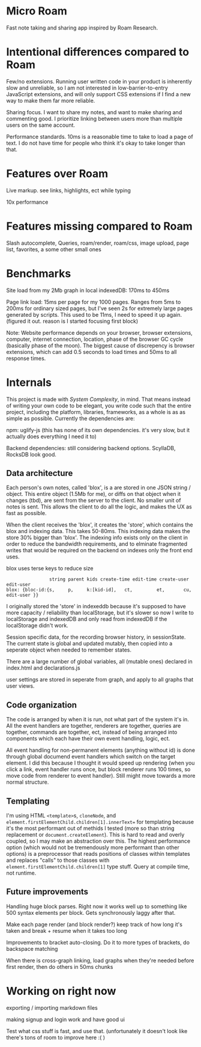 # Micro Roam

Fast note taking and sharing app inspired by Roam Research.

# Intentional differences compared to Roam

Few/no extensions. Running user written code in your product is inherently slow and unreliable, so I am not interested in low-barrier-to-entry JavaScript extensions, and will only support CSS extensions if I find a new way to make them far more reliable.

Sharing focus. I want to share my notes, and want to make sharing and commenting good. I prioritize linking between users more than multiple users on the same account.

Performance standards. 10ms is a reasonable time to take to load a page of text. I do not have time for people who think it's okay to take longer than that.

# Features over Roam

Live markup. see links, highlights, ect while typing

10x performance

# Features missing compared to Roam

Slash autocomplete, Queries, roam/render, roam/css, image upload, page list, favorites, a some other small ones

# Benchmarks

Site load from my 2Mb graph in local indexedDB: 170ms to 450ms

Page link load: 15ms per page for my 1000 pages. Ranges from 5ms to 200ms for ordinary sized pages, but I've seen 2s for extremely large pages generated by scripts. This used to be 11ms, I need to speed it up again. (figured it out. reason is I started focusing first block)

Note: Website performance depends on your browser, browser extensions, computer, internet connection, location, phase of the browser GC cycle (basically phase of the moon). The biggest cause of discrepency is browser extensions, which can add 0.5 seconds to load times and 50ms to all response times.

# Internals

This project is made with *System Complexity*, in mind. That means instead of writing your own code to be elegant, you write code such that the entire project, including the platform, libraries, frameworks, as a whole is as as simple as possible. Currently the dependencies are:

npm: uglify-js (this has none of its own dependencies. it's very slow, but it actually does everything I need it to)

Backend dependencies: still considering backend options. ScyllaDB, RocksDB look good.

## Data architecture

Each person's own notes, called 'blox', is a are stored in one JSON string / object. This entire object (1.5Mb for me), or diffs on that object when it changes (tbd), are sent from the server to the client. No smaller unit of notes is sent. This allows the client to do all the logic, and makes the UX as fast as possible.

When the client receives the 'blox', it creates the 'store', which contains the blox and indexing data. This takes 50-80ms. This indexing data makes the store 30% bigger than 'blox'. The indexing info exists only on the client in order to reduce the bandwidth requirements, and to elminate fragmented writes that would be required on the backend on indexes only the front end uses.

blox uses terse keys to reduce size
```
                string parent kids create-time edit-time create-user edit-user
blox: {bloc-id:{s,     p,     k:[kid-id],   ct,         et,       cu,       edit-user }}
```

I originally stored the 'store' in indexeddb because it's supposed to have more capacity / reliability than localStorage, but it's slower so now I write to localStorage and indexedDB and only read from indexedDB if the localStorage didn't work.

Session specific data, for the recording browser history, in sessionState. The current state is global and updated mutably, then copied into a seperate object when needed to remember states.

There are a large number of global variables, all (mutable ones) declared in index.html and declarations.js

user settings are stored in seperate from graph, and apply to all graphs that user views.

## Code organization

The code is arranged by when it is run, not what part of the system it's in. All the event handlers are together, renderers are together, queries are together, commands are together, ect, instead of being arranged into components which each have their own event handling, logic, ect. 

All event handling for non-permanent elements (anything without id) is done through global documend event handlers which switch on the target element. I did this because I thought it would speed up rendering (when you click a link, event handler runs once, but block renderer runs 100 times, so move code from renderer to event handler). Still might move towards a more normal structure.


## Templating

I'm using HTML `<template>`s, `cloneNode`, and `element.firstElementChild.children[1].innerText=` for templating because it's the most performant out of methids I tested (more so than string replacement or `document.createElement`). This is hard to read and overly coupled, so I may make an abstraction over this. The highest performance option (which would not be tremendously more performant than other options) is a preprocessor that reads positions of classes within templates and replaces "calls" to those classes with `element.firstElementChild.children[1]` type stuff. Query at compile time, not runtime.

## Future improvements

Handling huge block parses. Right now it works well up to something like 500 syntax elements per block. Gets synchronously laggy after that.

Make each page render (and block render?) keep track of how long it's taken and break + resume when it takes too long

Improvements to bracket auto-closing. Do it to more types of brackets, do backspace matching

When there is cross-graph linking, load graphs when they're needed before first render, then do others in 50ms chunks

# Working on right now

exporting / importing markdown files

making signup and login work and have good ui

Test what css stuff is fast, and use that. (unfortunately it doesn't look like there's tons of room to improve here :( )